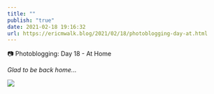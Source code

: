 ```yaml
---
title: ""
publish: "true"
date: 2021-02-18 19:16:32
url: https://ericmwalk.blog/2021/02/18/photoblogging-day-at.html
---
```


📷 Photoblogging: Day 18 - At Home

*Glad to be back home...*


![](https://ericmwalk.blog/uploads/2021/2326040b28.jpg)